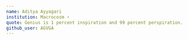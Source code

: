 ```yaml
---
name: Aditya Ayyagari
institution: Macrocosm ⚡
quote: Genius is 1 percent inspiration and 99 percent perspiration.
github_user: AGVGA
---
```

